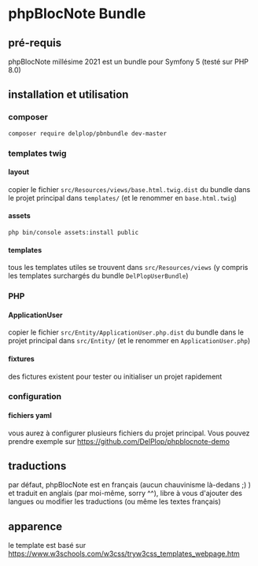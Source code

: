 # phpBlocNote Bundle

## pré-requis
phpBlocNote millésime 2021 est un bundle pour Symfony 5 (testé sur PHP 8.0)

## installation et utilisation
### composer
`composer require delplop/pbnbundle dev-master`

### templates twig
#### layout
copier le fichier `src/Resources/views/base.html.twig.dist` du bundle dans le projet principal dans `templates/` (et le renommer en `base.html.twig`)

#### assets
`php bin/console assets:install public`

#### templates
tous les templates utiles se trouvent dans `src/Resources/views` (y compris les templates surchargés du bundle `DelPlopUserBundle`)

### PHP
#### ApplicationUser
copier le fichier `src/Entity/ApplicationUser.php.dist` du bundle dans le projet principal dans `src/Entity/` (et le renommer en `ApplicationUser.php`)

#### fixtures
des fictures existent pour tester ou initialiser un projet rapidement

### configuration
#### fichiers yaml
vous aurez à configurer plusieurs fichiers du projet principal. Vous pouvez prendre exemple sur https://github.com/DelPlop/phpblocnote-demo

## traductions
par défaut, phpBlocNote est en français (aucun chauvinisme là-dedans ;) ) et traduit en anglais (par moi-même, sorry ^^), libre à vous d'ajouter des langues ou modifier les traductions (ou même les textes français)

## apparence
le template est basé sur https://www.w3schools.com/w3css/tryw3css_templates_webpage.htm

